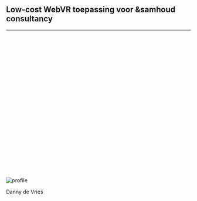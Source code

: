 <!-- .slide: data-background="#009EE0"> -->
<!-- .slide: data-background-image="css/theme/images/bg-focus.jpg"> -->
<!-- .slide: data-background-size="cover"> -->

## Low-cost WebVR toepassing voor &samhoud consultancy

<hr style="margin-bottom: 10vh;">

![profile](img/avatar.png)

Danny de Vries